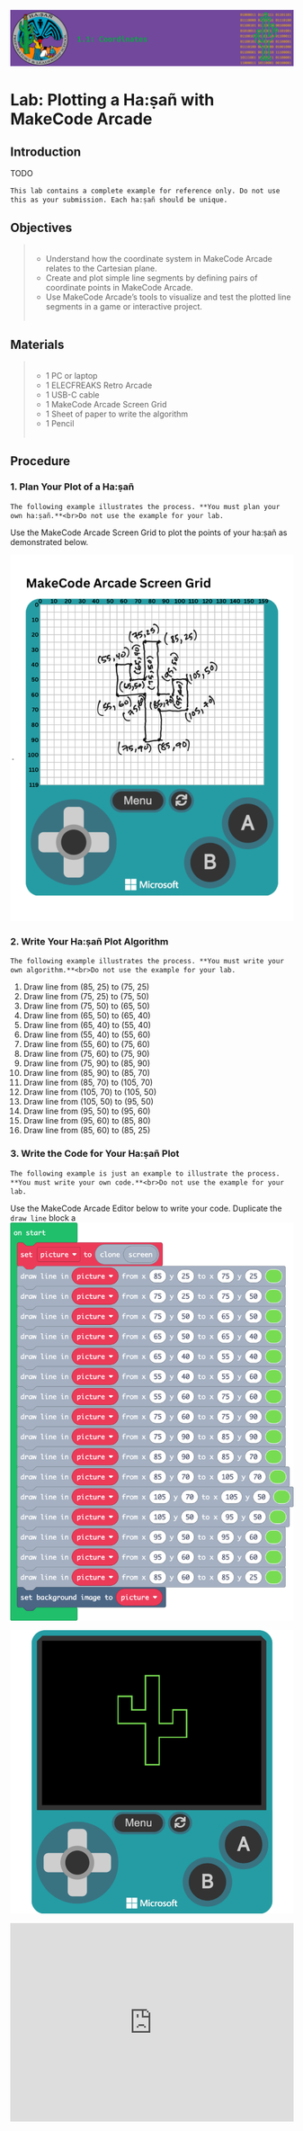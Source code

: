 ![header](assets/header.png)

# Lab: Plotting a Ha:ṣañ with MakeCode Arcade

## Introduction

TODO

```{note}
This lab contains a complete example for reference only. Do not use this as your submission. Each ha:ṣañ should be unique.
```

## Objectives

<blockquote>
  <ul style="list-style-type:circle;">
    <br>
    <li>Understand how the coordinate system in MakeCode Arcade relates to the Cartesian plane.</li>
    <li>Create and plot simple line segments by defining pairs of coordinate points in MakeCode Arcade.</li>
    <li>Use MakeCode Arcade’s tools to visualize and test the plotted line segments in a game or interactive project.</li>
    <br>
  </ul>
</blockquote>

## Materials

<blockquote>
  <ul style="list-style-type:circle;">
    <br>
    <li>1 PC or laptop</li>
    <li>1 ELECFREAKS Retro Arcade</li>
    <li>1 USB-C cable</li>
    <li>1 MakeCode Arcade Screen Grid</li>
    <li>1 Sheet of paper to write the algorithm</li>
    <li>1 Pencil</li>
    <br>
  </ul>
</blockquote>

## Procedure

### 1. Plan Your Plot of a Ha:ṣañ

```{important}
The following example illustrates the process. **You must plan your own ha:ṣañ.**<br>Do not use the example for your lab.

```

Use the MakeCode Arcade Screen Grid to plot the points of your ha:ṣañ as demonstrated below.

![makecode-arcade-draw-hasan-grid](assets/makecode-arcade-draw-hasan-grid.png)

### 2. Write Your Ha:ṣañ Plot Algorithm

```{important}
The following example illustrates the process. **You must write your own algorithm.**<br>Do not use the example for your lab.
```


1. Draw line from (85, 25) to (75, 25)
2. Draw line from (75, 25) to (75, 50)
3. Draw line from (75, 50) to (65, 50)
4. Draw line from (65, 50) to (65, 40)
5. Draw line from (65, 40) to (55, 40)
6. Draw line from (55, 40) to (55, 60)
7. Draw line from (55, 60) to (75, 60)
8. Draw line from (75, 60) to (75, 90)
9. Draw line from (75, 90) to (85, 90)
10. Draw line from (85, 90) to (85, 70)
11. Draw line from (85, 70) to (105, 70)
12. Draw line from (105, 70) to (105, 50)
13. Draw line from (105, 50) to (95, 50)
14. Draw line from (95, 50) to (95, 60)
15. Draw line from (95, 60) to (85, 80)
16. Draw line from (85, 60) to (85, 25)

### 3. Write the Code for Your Ha:ṣañ Plot

```{important}
The following example is just an example to illustrate the process. **You must write your own code.**<br>Do not use the example for your lab.
```
Use the MakeCode Arcade Editor below to write your code. Duplicate the `draw line` block a
![makecode-arcade-draw-hasan-code](assets/makecode-arcade-draw-hasan-code.png)

![makecode-arcade-hasan-plotting-lab-example](assets/makecode-arcade-hasan-plotting-lab-example.png)

<div style="position:relative;height:0;padding-bottom:70%;overflow:hidden;"><iframe style="position:absolute;top:0;left:0;width:100%;height:100%;" src="https://arcade.makecode.com/#pub:S75554-56427-19891-07767" frameborder="0" sandbox="allow-popups allow-forms allow-scripts allow-same-origin"></iframe></div>